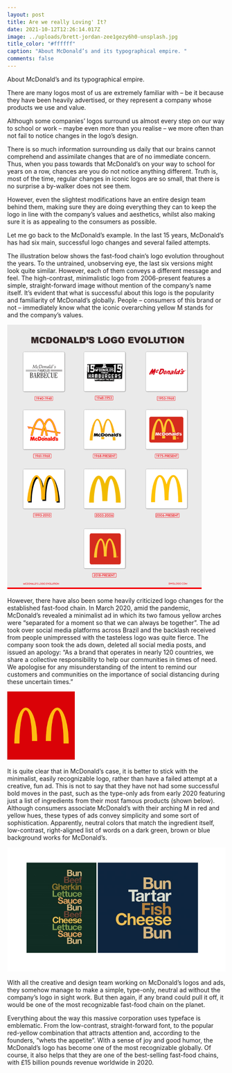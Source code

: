 ```yaml
---
layout: post
title: Are we really Loving' It?
date: 2021-10-12T12:26:14.017Z
image: ../uploads/brett-jordan-zee1gezy6h0-unsplash.jpg
title_color: "#ffffff"
caption: "About McDonald’s and its typographical empire. "
comments: false
---
```

About McDonald’s and its typographical empire.



There are many logos most of us are extremely familiar with – be it because they have been heavily advertised, or they represent a company whose products we use and value. 

Although some companies’ logos surround us almost every step on our way to school or work – maybe even more than you realise – we more often than not fail to notice changes in the logo’s design.

There is so much information surrounding us daily that our brains cannot comprehend and assimilate changes that are of no immediate concern. Thus, when you pass towards that McDonald’s on your way to school for years on a row, chances are you do not notice anything different. Truth is, most of the time, regular changes in iconic logos are so small, that there is no surprise a by-walker does not see them. 

However, even the slightest modifications have an entire design team behind them, making sure they are doing everything they can to keep the logo in line with the company’s values and aesthetics, whilst also making sure it is as appealing to the consumers as possible.  

Let me go back to the McDonald’s example. In the last 15 years, McDonald’s has had six main, successful logo changes and several failed attempts. 

The illustration below shows the fast-food chain’s logo evolution throughout the years. To the untrained, unobserving eye, the last six versions might look quite similar. However, each of them conveys a different message and feel. The high-contrast, minimalistic logo from 2006-present features a simple, straight-forward image without mention of the company’s name itself. It’s evident that what is successful about this logo is the popularity and familiarity of McDonald’s globally. People – consumers of this brand or not – immediately know what the iconic overarching yellow M stands for and the company’s values.

![image credit: Nica (2021).](../uploads/picture-4.png "image credit: Nica (2021).")

However, there have also been some heavily criticized logo changes for the established fast-food chain. In March 2020, amid the pandemic, McDonald’s revealed a minimalist ad in which its two famous yellow arches were “separated for a moment so that we can always be together”. The ad took over social media platforms across Brazil and the backlash received from people unimpressed with the tasteless logo was quite fierce. The company soon took the ads down, deleted all social media posts, and issued an apology: “As a brand that operates in nearly 120 countries, we share a collective responsibility to help our communities in times of need. We apologise for any misunderstanding of the intent to remind our customers and communities on the importance of social distancing during these uncertain times.”

![image credit: McDonald's ](../uploads/picture-5.png "image credit: McDonald's ")

It is quite clear that in McDonald’s case, it is better to stick with the minimalist, easily recognizable logo, rather than have a failed attempt at a creative, fun ad. This is not to say that they have not had some successful bold moves in the past, such as the type-only ads from early 2020 featuring just a list of ingredients from their most famous products (shown below). Although consumers associate McDonald’s with their arching M in red and yellow hues, these types of ads convey simplicity and some sort of sophistication. Apparently, neutral colors that match the ingredient itself, low-contrast, right-aligned list of words on a dark green, brown or blue background works for McDonald’s.

![image credit: McDonald's ](../uploads/screenshot-2021-10-12-at-13.27.44.png "image credit: McDonald's")

With all the creative and design team working on McDonald’s logos and ads, they somehow manage to make a simple, type-only, neutral ad without the company’s logo in sight work. But then again, if any brand could pull it off, it would be one of the most recognizable fast-food chain on the planet. 

Everything about the way this massive corporation uses typeface is emblematic. From the low-contrast, straight-forward font, to the popular red-yellow combination that attracts attention and, according to the founders, “whets the appetite”. With a sense of joy and good humor, the McDonald’s logo has become one of the most recognizable globally. Of course, it also helps that they are one of the best-selling fast-food chains, with £15 billion pounds revenue worldwide in 2020.